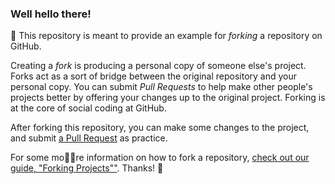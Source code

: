 ### Well hello there!
🤣
This repository is meant to provide an example for *forking* a repository on GitHub.

Creating a *fork* is producing a personal copy of someone else's project. Forks act as a sort of bridge between the original repository and your personal copy. You can submit *Pull Requests* to help make other people's projects better by offering your changes up to the original project. Forking is at the core of social coding at GitHub.

After forking this repository, you can make some changes to the project, and submit [a Pull Request](https://github.com/octocat/Spoon-Knife/pulls) as practice.

For some mo🐱‍👤re information on how to fork a repository, [check out our guide, "Forking Projects""](http://guides.github.com/overviews/forking/). Thanks! :sparkling_heart:

